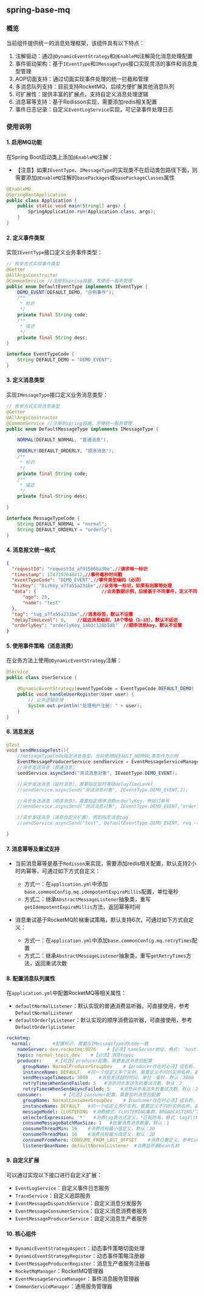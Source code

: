 ## spring-base-mq

### 概览

当前组件提供统一的消息处理框架，该组件具有以下特点：

1. 注解驱动：通过`@DynamicEventStrategy`和`@EnableMQ`注解简化消息处理配置
2. 事件驱动架构：基于`IEventType`和`IMessageType`接口实现灵活的事件和消息类型管理
3. AOP切面支持：通过切面实现事件处理的统一拦截和管理
4. 多消息队列支持：目前支持RocketMQ，后续方便扩展其他消息队列
5. 可扩展性：提供丰富的扩展点，支持自定义消息处理逻辑
6. 消息幂等支持：基于Redisson实现，需要添加redis相关配置
7. 事件日志记录：自定义`EventLogService`实现，可记录事件处理日志

### 使用说明

#### 1. 启用MQ功能

在Spring Boot启动类上添加`@EnableMQ`注解：
- 【注意】如果`IEventType`、`IMessageType`的实现类不在启动类包路径下面，则需要添加`@EnableMQ`注解的`basePackages`或`basePackageClasses`属性

```java
@EnableMQ
@SpringBootApplication
public class Application {
    public static void main(String[] args) {
        SpringApplication.run(Application.class, args);
    }
}
```


#### 2. 定义事件类型

实现`IEventType`接口定义业务事件类型：

```java
// 枚举方式实现事件类型
@Getter
@AllArgsConstructor
@CommonService //注册到spring容器，方便统一服务管理
public enum DefaultEventType implements IEventType {
    DEMO_EVENT(DEFAULT_DEMO, "示例事件");
    /**
     * 标识
     */
    private final String code;
    /**
     * 描述
     */
    private final String desc;
}

interface EventTypeCode {
    String DEFAULT_DEMO = "DEMO_EVENT";
}
```

#### 3. 定义消息类型

实现`IMessageType`接口定义业务消息类型：

```java
// 枚举方式实现消息类型
@Getter
@AllArgsConstructor
@CommonService //注册到spring容器，方便统一服务管理
public enum DefaultMessageType implements IMessageType {

    NORMAL(DEFAULT_NORMAL, "普通消息"),

    ORDERLY(DEFAULT_ORDERLY, "顺序消息");
    /**
     * 标识
     */
    private final String code;
    /**
     * 描述
     */
    private final String desc;

}

interface MessageTypeCode {
    String DEFAULT_NORMAL = "normal";
    String DEFAULT_ORDERLY = "orderly";
}
```
#### 4. 消息报文统一格式

```json
{
  "requestId": "requestId_af91566ba30e",//请求唯一标识
  "timestamp": 1747197048412,//事件毫秒时间戳
  "eventTypeCode": "DEMO_EVENT",//事件类型编码（必须）
  "bizKey": "bizKey_a7fa55a231be",//业务唯一标识，如果有则幂等处理
  "data": {                        //业务数据示例，后续基于不同事件，定义不同的data结构
      "age": 20,
      "name": "test"
  },
  "tag": "tag_a7fa55a231be",//消息标签，默认不设置
  "delayTimeLevel": 0,    //延迟消息级别，18个等级（1~18），默认不延迟
  "orderlyKey": "orderlyKey_1ab3c128b5db"  //顺序消息key，默认不设置
}
```

#### 5. 使用事件策略（消息消费）

在业务方法上使用`@DynamicEventStrategy`注解：

```java
@Service
public class UserService {

    @DynamicEventStrategy(eventTypeCode = EventTypeCode.DEFAULT_DEMO)
    public void handleUserRegister(User user) {
        // 业务逻辑处理
        System.out.println("处理用户注册: " + user);
    }
}
```

#### 6. 消息发送

```java
@Test
void sendMessageTest(){
    //messageTypeCode指定消息类型，当前使用DEFAULT_NORMAL类型作为示例
    EventMessageProducerService sendService = EventMessageServiceManager.getSendService(MessageTypeCode.DEFAULT_NORMAL);
    //异步发送消息（普通消息）
    sendService.asyncSend("测试消息对象", IEventType.DEMO_EVENT);

    //异步发送消息（延时消息），需要指定延时等级delayTimeLevel
    //sendService.asyncSend("测试消息对象", IEventType.DEMO_EVENT,2);

    //异步发送消息（顺序消息），需要指定顺序消费orderlyKey，例如订单号
    //sendService.asyncSend("测试消息对象", IEventType.DEMO_EVENT,"orderlyKey"); 

    //异步发送消息（消息自定义扩展），例如指定消息tag
    //sendService.asyncSend("test", DefaultEventType.DEMO_EVENT, req -> req.setTag("tag1"));

}
```
#### 7. 消息幂等及重试支持
- 当前消息幂等是基于`Redisson`来实现，需要添加redis相关配置，默认支持2小时内幂等，可通过如下方式自定义：
    - 方式一：在`application.yml`中添加`base.commonConfig.mq.idempotentExpireMillis`配置，单位毫秒
    - 方式二：继承`AbstractMessageListener`抽象类，重写`getIdempotentExpireMillis`方法，返回幂等时间

- 消息重试基于RocketMQ阶梯重试策略，默认支持6次，可通过如下方式自定义：
    - 方式一：在`application.yml`中添加`base.commonConfig.mq.retryTimes`配置
    - 方式二：继承`AbstractMessageListener`抽象类，重写`getRetryTimes`方法，返回重试次数

#### 8. 配置消息队列属性

在`application.yml`中配置RocketMQ等相关属性：
- `defaultNormalListener`：默认实现的普通消费监听器，可直接使用，参考`DefaultNormalListener`
- `defaultOrderlyListener`：默认实现的顺序消费监听器，可直接使用，参考`DefaultOrderlyListener`

```yaml
rocketmq:
  normal:        #配置标识，需要与IMessageType的code一致
    nameServer: dev.rocketmq:9876    #【必须】nameServer地址，格式: `host:port;host:port`
    topic: normal_topic_dev    #【必须】消息topic
    producer:     #【可选】producer配置，需要发送消息则配置
      groupName: NormalProducerGroupDev    #【producer存在时必须】组名称，保证唯一
      instanceName: DEFAULT   #同一个组定义多个实例，需要定义不同的实例名称，避免冲突，默认：DEFAULT
      sendMessageTimeout: 3000    #消息发送超时时间，单位：毫秒，默认：3000
      retryTimesWhenSendFailed: 5   #消息同步发送失败重试次数，默认：2
      retryTimesWhenSendAsyncFailed: 5    #消息异步发送失败重试次数，默认：2
    consumer:        #【可选】consumer配置，需要监听消息则配置
      groupName: NormalConsumerGroupDev    #【consumer存在时必须】组名称，保证唯一
      instanceName: DEFAULT   #同一个组定义多个实例，需要定义不同的实例名称，避免冲突，默认：DEFAULT
      messageModel: CLUSTERING  #消费模式，CLUSTERING集群，BROADCASTING广播，默认：CLUSTERING
      selectorExpression: '*'   #消费tag表达式定义，*匹配所有，格式：tag1||tag2，默认：*
      consumeMessageBatchMaxSize: 1   #批量消费消息数量，默认：1
      consumeThreadMin: 16    #消费线程最小值定义，默认：20
      consumeThreadMax: 16    #消费线程最大值定义，默认：20
      consumeFromWhere: CONSUME_FROM_LAST_OFFSET    #消费位置定义，参考ConsumeFromWhere枚举，默认：CONSUME_FROM_LAST_OFFSET
      listenerBeanName: defaultNormalListener  #消费监听器bean名称
```


#### 9. 自定义扩展

可以通过实现以下接口进行自定义扩展：
- `EventLogService`：自定义事件日志服务
- `TraceService`：自定义追踪服务
- `EventMessageDispatchService`：自定义消息分发服务
- `EventMessageConsumerService`：自定义消息消费者服务
- `EventMessageProducerService`：自定义消息生产者服务

#### 10. 核心组件
- `DynamicEventStrategyAspect`：动态事件策略切面处理
- `DynamicEventStrategyRegister`：动态事件策略注册器
- `EventMessageProducerRegister`：消息生产者服务注册器
- `RocketMqManager`：RocketMQ管理器
- `EventMessageServiceManager`：事件消息服务管理器
- `CommonServiceManager`：通用服务管理器